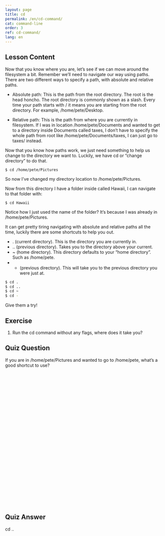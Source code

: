 ```yaml
---
layout: page
title: cd
permalink: /en/cd-command/
cat: command-line
order: 3
ref: cd-command/
lang: en
---
```

## Lesson Content

Now that you know where you are, let’s see if we can move around the filesystem a bit. Remember we’ll need to navigate our way using paths. There are two different ways to specify a path, with absolute and relative paths. 


* Absolute path: This is the path from the root directory. The root is the head honcho. The root directory is commonly shown as a slash. Every time your path starts with / it means you are starting from the root directory. For example, /home/pete/Desktop.

* Relative path: This is the path from where you are currently in filesystem. If I was in location /home/pete/Documents and wanted to get to a directory inside Documents called taxes, I don’t have to specify the whole path from root like /home/pete/Documents/taxes, I can just go to taxes/ instead.


Now that you know how paths work, we just need something to help us change to the directory we want to. Luckily, we have cd or “change directory” to do that. 

`$ cd /home/pete/Pictures` 

So now I've changed my directory location to /home/pete/Pictures.

Now from this directory I have a folder inside called Hawaii, I can navigate to that folder with:

`$ cd Hawaii`

Notice how I just used the name of the folder? It’s because I was already in /home/pete/Pictures.

It can get pretty tiring navigating with absolute and relative paths all the time, luckily there are some shortcuts to help you out. 


* . (current directory). This is the directory you are currently in. 
* .. (previous directory). Takes you to the directory above your current.
* ~ (home directory). This directory defaults to your “home directory”. Such as /home/pete.
* - (previous directory). This will take you to the previous directory you were just at.


```bash
$ cd .
$ cd ..
$ cd ~
$ cd -
```
Give them a try!

## Exercise

1. Run the cd command without any flags, where does it take you?

## Quiz Question

If you are in /home/pete/Pictures and wanted to go to /home/pete, what’s a good shortcut to use?  
<br /><br /><br /><br /><br /><br /><br /><br /><br /><br /><br /><br /><br /><br /><br /><br /><br /><br /><br /><br /><br /><br /><br /><br /><br /><br />
## Quiz Answer

cd ..
